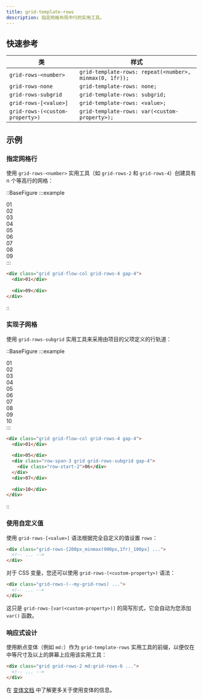 ```yaml
---
title: grid-template-rows
description: 指定网格布局中行的实用工具。
---
```


## 快速参考

| 类             | 样式                                          |
| ----------------- | ----------------------------------------------- |
| `grid-rows-<number>` | `grid-template-rows: repeat(<number>, minmax(0, 1fr));` |
| `grid-rows-none`    | `grid-template-rows: none;`                    |
| `grid-rows-subgrid` | `grid-template-rows: subgrid;`                 |
| `grid-rows-[<value>]` | `grid-template-rows: <value>;`                 |
| `grid-rows-(<custom-property>)` | `grid-template-rows: var(<custom-property>);` |

## 示例
### 指定网格行

使用 `grid-rows-<number>` 实用工具（如 `grid-rows-2` 和 `grid-rows-4`）创建具有 n 个等高行的网格：

::BaseFigure
:::example
<div class="grid grid-cols-1">
  <Stripes border class="col-start-1 row-start-1 rounded-lg"></Stripes>
  <div class="col-start-1 row-start-1 grid grid-flow-col grid-rows-4 gap-4 rounded-lg text-center font-mono text-sm leading-6 font-bold text-white">
    <div class="rounded-lg bg-pink-500 p-4">01</div>
    <div class="rounded-lg bg-pink-500 p-4">02</div>
    <div class="rounded-lg bg-pink-500 p-4">03</div>
    <div class="rounded-lg bg-pink-500 p-4">04</div>
    <div class="rounded-lg bg-pink-500 p-4">05</div>
    <div class="rounded-lg bg-pink-500 p-4">06</div>
    <div class="rounded-lg bg-pink-500 p-4">07</div>
    <div class="rounded-lg bg-pink-500 p-4">08</div>
    <div class="rounded-lg bg-pink-500 p-4">09</div>
  </div>
</div>
:::

```html
<div class="grid grid-flow-col grid-rows-4 gap-4">
  <div>01</div>
  
  <div>09</div>
</div>
```
::

### 实现子网格

使用 `grid-rows-subgrid` 实用工具来采用由项目的父项定义的行轨道：

::BaseFigure
:::example
<div class="grid grid-flow-col grid-rows-4 gap-4 rounded-lg text-center font-mono text-sm leading-6 font-bold text-white">
  <div class="grid h-14 items-center justify-center rounded-lg bg-indigo-300 dark:bg-indigo-900">01</div>
  <div class="grid h-14 items-center justify-center rounded-lg bg-indigo-300 dark:bg-indigo-900">02</div>
  <div class="grid h-14 items-center justify-center rounded-lg bg-indigo-300 dark:bg-indigo-900">03</div>
  <div class="grid h-14 items-center justify-center rounded-lg bg-indigo-300 dark:bg-indigo-900">04</div>
  <div class="grid h-14 items-center justify-center rounded-lg bg-indigo-300 dark:bg-indigo-900">05</div>
  <div class="row-span-3 grid grid-rows-subgrid gap-4">
    <Stripes border class="h-14 rounded-lg"></Stripes>
    <div class="grid h-14 items-center justify-center rounded-lg bg-fuchsia-500">06</div>
    <Stripes border class="h-14 rounded-lg"></Stripes>
  </div>
  <div class="grid h-14 items-center justify-center rounded-lg bg-indigo-300 dark:bg-indigo-900">07</div>
  <div class="grid h-14 items-center justify-center rounded-lg bg-indigo-300 dark:bg-indigo-900">08</div>
  <div class="grid h-14 items-center justify-center rounded-lg bg-indigo-300 dark:bg-indigo-900">09</div>
  <div class="grid h-14 items-center justify-center rounded-lg bg-indigo-300 dark:bg-indigo-900">10</div>
</div>
:::

```html
<div class="grid grid-flow-col grid-rows-4 gap-4">
  <div>01</div>
  
  <div>05</div>
  <div class="row-span-3 grid grid-rows-subgrid gap-4">
    <div class="row-start-2">06</div>
  </div>
  <div>07</div>
  
  <div>10</div>
</div>
```
::

### 使用自定义值

使用 `grid-rows-[<value>]` 语法根据完全自定义的值设置 `rows`：

```html
<div class="grid-rows-[200px_minmax(900px,1fr)_100px] ...">
  <!-- ... -->
</div>
```

对于 CSS 变量，您还可以使用 `grid-rows-(<custom-property>)` 语法：

```html
<div class="grid-rows-(--my-grid-rows) ...">
  <!-- ... -->
</div>
```

这只是 `grid-rows-[var(<custom-property>)]` 的简写形式，它会自动为您添加 `var()` 函数。

### 响应式设计

使用断点变体（例如 `md:`）作为 `grid-template-rows` 实用工具的前缀，以便仅在中等尺寸及以上的屏幕上应用该实用工具：

```html
<div class="grid grid-rows-2 md:grid-rows-6 ...">
  <!-- ... -->
</div>
```

在 [变体文档](https://tailwindcss.com/docs/responsive-design) 中了解更多关于使用变体的信息。


